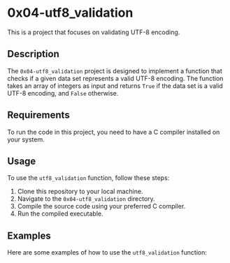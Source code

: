 # 0x04-utf8_validation

This is a project that focuses on validating UTF-8 encoding.

## Description

The `0x04-utf8_validation` project is designed to implement a function that checks if a given data set represents a valid UTF-8 encoding. The function takes an array of integers as input and returns `True` if the data set is a valid UTF-8 encoding, and `False` otherwise.

## Requirements

To run the code in this project, you need to have a C compiler installed on your system.

## Usage

To use the `utf8_validation` function, follow these steps:

1. Clone this repository to your local machine.
2. Navigate to the `0x04-utf8_validation` directory.
3. Compile the source code using your preferred C compiler.
4. Run the compiled executable.

## Examples

Here are some examples of how to use the `utf8_validation` function:
